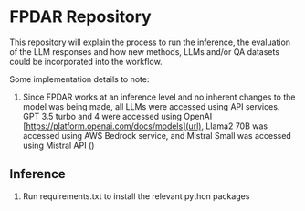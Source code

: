 # FPDAR Repository

This repository will explain the process to run the inference, the evaluation of the LLM responses and how new methods, LLMs and/or QA datasets could be incorporated into the workflow.

Some implementation details to note:

1. Since FPDAR works at an inference level and no inherent changes to the model was being made, all LLMs were accessed using API services. GPT 3.5 turbo and 4 were accessed using
   OpenAI [https://platform.openai.com/docs/models](url), Llama2 70B was accessed using AWS Bedrock service, and Mistral Small was accessed using Mistral API ([](url)) 

## Inference

1. Run requirements.txt to install the relevant python packages
